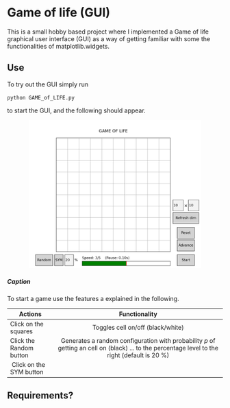 # Game of life (GUI)

This is a small hobby based project where I implemented a Game of life graphical user interface (GUI) as a way of getting familiar with some the functionalities of matplotlib.widgets.

## Use 

To try out the GUI simply run 

``` 
python GAME_of_LIFE.py

```
to start the GUI, and the following should appear. 


<p align="center">
    <img src="startup_view.png"
         alt=""
         style="width:80%">
    <h5 align="left"> 
    Caption 
    </h5>
</p>

To start a game use the features a explained in the following. 

|  Actions | Functionality | 
|---|:---:|
| Click on the squares | Toggles cell on/off (black/white) |
| Click the Random button| Generates a random configuration with probability $p$ of getting an cell on (black) ... to the percentage level to the right (default is 20 \%) | 
| Click on the SYM button| |




## Requirements?